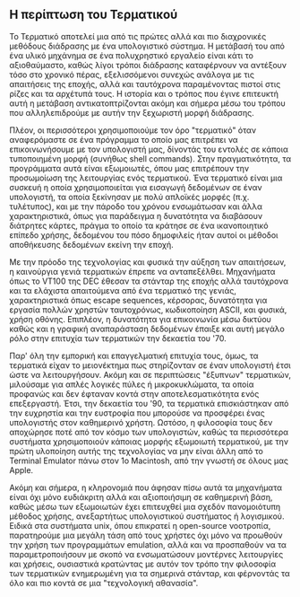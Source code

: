 
## Η περίπτωση του Τερματικού

Το Τερματικό αποτελεί μια από τις πρώτες αλλά και πιο διαχρονικές μεθόδους διάδρασης με ένα υπολογιστικό σύστημα. Η μετάβασή του από ένα υλικό μηχάνημα σε ένα πολυχρηστικό εργαλείο είναι κάτι το αξιοθαύμαστο, καθώς λίγοι τρόποι διάδρασης καταφέρνουν να αντέξουν τόσο στο χρονικό πέρας, εξελισσόμενοι συνεχώς ανάλογα με τις απαιτήσεις της εποχής, αλλά και ταυτόχρονα παραμένοντας πιστοί στις ρίζες και τα αρχέτυπά τους. Η ιστορία και ο τρόπος που έγινε επιτευκτή αυτή η μετάβαση αντικατοπτρίζονται ακόμη και σήμερα μέσω του τρόπου που αλληλεπιδρούμε με αυτήν την ξεχωριστή μορφή διάδρασης.

Πλέον, οι περισσότεροι χρησιμοποιούμε τον όρο "τερματικό" όταν αναφερόμαστε σε ένα πρόγραμμα το οποίο μας επιτρέπει να επικοινωνήσουμε με τον υπολογιστή μας, δίνοντάς του εντολές σε κάποια τυποποιημένη μορφή (συνήθως shell commands). Στην πραγματικότητα, τα προγράμματα αυτά είναι εξωμοιωτές, όπου μας επιτρέπουν την προσωμοίωση της λειτουργίας ενός τερματικού. Ένα τερματικό είναι μια συσκευή η οποία χρησιμοποιείται για εισαγωγή δεδομένων σε έναν υπολογιστή, τα οποία ξεκίνησαν με πολύ απλοϊκές μορφές (π.χ. τυλέτυπος), και με την πάροδο του χρόνου ενσωμάτωσαν και άλλα χαρακτηριστικά, όπως για παράδειγμα η δυνατότητα να διαβάσουν διάτρητες κάρτες, πράγμα το οποίο τα κράτησε σε ένα ικανοποιητικό επίπεδο χρήσης, δεδομένου του πόσο δημοφιλείς ήταν αυτοί οι μέθοδοι αποθήκευσης δεδομένων εκείνη την εποχή.

Με την πρόοδο της τεχνολογίας και φυσικά την αύξηση των απαιτήσεων, η καινούργια γενιά τερματικών έπρεπε να ανταπεξέλθει. Μηχανήματα όπως το VT100 της DEC έθεσαν τα στάνταρ της εποχής αλλά ταυτόχρονα και τα ελάχιστα απαιτούμενα από ένα τερματικό της γενιάς, χαρακτηριστικά όπως escape sequences, κέρσορας, δυνατότητα για εργασία πολλών χρηστών ταυτοχρόνως, κωδικοποίηση ASCII, και φυσικά, χρήση οθόνης. Επιπλέον, η δυνατότητα για επικοινωνία μέσω δικτύου καθώς και η γραφική αναπαράσταση δεδομένων έπαιξε και αυτή μεγάλο ρόλο στην επιτυχία των τερματικών την δεκαετία του '70.

Παρ' όλη την εμπορική και επαγγελματική επιτυχία τους, όμως, τα τερματικά είχαν το μειονέκτημα πως στηρίζονταν σε έναν υπολογιστή έτσι ώστε να λειτουργήσουν. Ακόμη και σε περιπτώσεις "έξυπνων" τερματικών, μιλούσαμε για απλές λογικές πύλες ή μικροκυκλώματα, τα οποία προφανώς και δεν έφταναν κοντά στην αποτελεσματικότητα ενός επεξεργαστή. Έτσι, την δεκαετία του '90, τα τερματικά επισκιάστηκαν από την ευχρηστία και την ευστροφία που μπορούσε να προσφέρει ένας υπολογιστής στον καθημερινό χρήστη. Ωστόσο, η φιλοσοφία τους δεν αποχώρησε ποτέ από τον κόσμο των υπολογιστών, καθώς τα περισσότερα συστήματα χρησιμοποιούν κάποιας μορφής εξωμοιωτή τερματικού, με την πρώτη υλοποίηση αυτής της τεχνολογίας να μην είναι άλλη από το Terminal Emulator πάνω στον 1ο Macintosh, από την γνωστή σε όλους μας Apple.

Ακόμη και σήμερα, η κληρονομιά που άφησαν πίσω αυτά τα μηχανήματα είναι όχι μόνο ευδιάκριτη αλλά και αξιοποιήσιμη σε καθημερινή βάση, καθώς μέσω των εξωμοιωτών έχει επιτευχθεί μια σχεδόν πανομοιότυπη μέθοδος χρήσης, ανεξαρτήτως υπολογιστικού συστήματος ή λογισμικού. Ειδικά στα συστήματα unix, όπου επικρατεί η open-source νοοτροπία, παρατηρούμε μια μεγάλη τάση από τους χρήστες όχι μόνο να προωθούν την χρήση των προγραμμάτων emulation, αλλά και να προσπαθούν να τα παραμετροποιήσουν με σκοπό να ενσωματώσουν μοντέρνες λειτουργίες και χρήσεις, ουσιαστικά κρατώντας με αυτόν τον τρόπο την φιλοσοφία των τερματικών ενημερωμένη για τα σημερινά στάνταρ, και φέρνοντάς τα όλο και πιο κοντά σε μια "τεχνολογική αθανασία".

